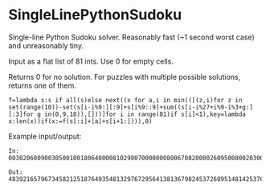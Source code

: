 # SingleLinePythonSudoku
Single-line Python Sudoku solver. Reasonably fast (~1 second worst case) and unreasonably tiny.

Input as a flat list of 81 ints. Use 0 for empty cells.

Returns 0 for no solution. For puzzles with multiple possible solutions, returns one of them.

```
f=lambda s:s if all(s)else next((x for a,i in min(([(z,i)for z in set(range(10))-set(s[i-i%9:][:9]+s[i%9::9]+sum((s[i-i%27+i%9-i%3+g:][:3]for g in(0,9,18)),[]))]for i in range(81)if s[i]<1),key=lambda x:len(x))if(x:=f(s[:i]+[a]+s[i+1:]))),0)
```

Example input/output:

```
In:
003020600900305001001806400008102900700000008006708200002609500800203009005010300
```

```
Out:
483921657967345821251876493548132976729564138136798245372689514814253769695417382
```
